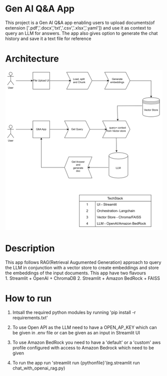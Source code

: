 
# Gen AI Q&A App

This project is a Gen AI Q&A app enabling users to upload documents(of extension ['.pdf','.docx','txt','.csv','.xlsx','.yaml']) and use it as context to query an LLM for answers. The app also gives option to generate the chat history and save it a text file for reference


# Architecture
![chat_llm_rag.png](chat_llm_rag.png)

# Description
This app follows RAG(Retrieval Augumented Generation) approach to query the LLM in conjunction with a vector store to create embeddings and store the embeddings of the input documents. This app have two flavours  
    1. Streamlit + OpenAI + ChromaDB
    2. Streamlit + Amazon BedRock + FAISS

# How to run
1. Intsall the required python modules by running 'pip install -r requirements.txt'

2. To use Open API as the LLM need to have a OPEN_AP_KEY which can be given in .env file or can be given as an input in Streamlit UI

3. To use Amazon BedRock you need to have a 'default' or a 'custom' aws profile configured with access to Amazon Bedrock which need to be given

4. To run the app run  'streamlit run {pythonfile}'(eg.streamlit run chat_with_openai_rag.py)